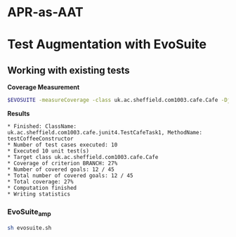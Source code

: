 # APR-as-AAT

# Test Augmentation with EvoSuite

## Working with existing tests

**Coverage Measurement**

```sh
$EVOSUITE -measureCoverage -class uk.ac.sheffield.com1003.cafe.Cafe -Djunit=uk.ac.sheffield.com1003.cafe.junit4.TestCafeTask1 -criterion branch -projectCP build/classes/java/main:build/classes/java/test
```

**Results**

```
* Finished: ClassName: uk.ac.sheffield.com1003.cafe.junit4.TestCafeTask1, MethodName: testCoffeeConstructor
* Number of test cases executed: 10
* Executed 10 unit test(s)
* Target class uk.ac.sheffield.com1003.cafe.Cafe
* Coverage of criterion BRANCH: 27%
* Number of covered goals: 12 / 45
* Total number of covered goals: 12 / 45
* Total coverage: 27%
* Computation finished
* Writing statistics
```



### EvoSuite<sub>amp</sub>

```sh
sh evosuite.sh
```

